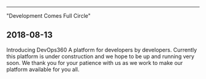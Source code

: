 
---
 "Development Comes Full Circle"
 
 2018-08-13
 ---
   
   Introducing DevOps360 A platform for developers by developers. 
   Currently this platform is under construction and we hope to be up and running very soon.
   We thank you for your patience with us as we work to make our platform available for you all.
    
